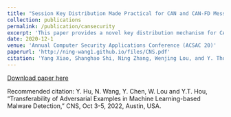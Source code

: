 ```yaml
---
title: "Session Key Distribution Made Practical for CAN and CAN-FD Message Authentication"
collection: publications
permalink: /publication/cansecurity
excerpt: 'This paper provides a novel key distribution mechanism for CAN message authentication'
date: 2020-12-1
venue: 'Annual Computer Security Applications Conference (ACSAC 20)'
paperurl: 'http://ning-wang1.github.io/files/CNS.pdf'
citation: 'Yang Xiao, Shanghao Shi, Ning Zhang, Wenjing Lou, and Y. Thomas Hou, “Transferability of Adversarial Examples in Machine Learning-based Malware Detection,” CNS, Oct 3-5, 2022, Austin, USA.'
---
```


 
[Download paper here](http://ning-wang1.github.io/files/CNS.pdf)

Recommended citation: Y. Hu, N. Wang, Y. Chen, W. Lou and Y.T. Hou, “Transferability of Adversarial Examples in Machine Learning-based Malware Detection,” CNS, Oct 3-5, 2022, Austin, USA.

